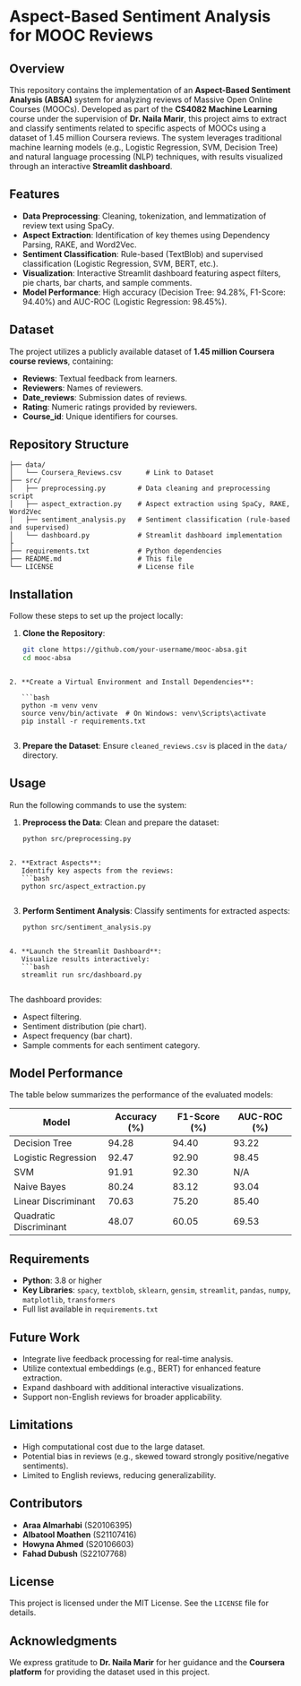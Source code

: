 # Aspect-Based Sentiment Analysis for MOOC Reviews

## Overview
This repository contains the implementation of an **Aspect-Based Sentiment Analysis (ABSA)** system for analyzing reviews of Massive Open Online Courses (MOOCs). Developed as part of the **CS4082 Machine Learning** course under the supervision of **Dr. Naila Marir**, this project aims to extract and classify sentiments related to specific aspects of MOOCs using a dataset of 1.45 million Coursera reviews. The system leverages traditional machine learning models (e.g., Logistic Regression, SVM, Decision Tree) and natural language processing (NLP) techniques, with results visualized through an interactive **Streamlit dashboard**.

## Features
- **Data Preprocessing**: Cleaning, tokenization, and lemmatization of review text using SpaCy.
- **Aspect Extraction**: Identification of key themes using Dependency Parsing, RAKE, and Word2Vec.
- **Sentiment Classification**: Rule-based (TextBlob) and supervised classification (Logistic Regression, SVM, BERT, etc.).
- **Visualization**: Interactive Streamlit dashboard featuring aspect filters, pie charts, bar charts, and sample comments.
- **Model Performance**: High accuracy (Decision Tree: 94.28%, F1-Score: 94.40%) and AUC-ROC (Logistic Regression: 98.45%).

## Dataset
The project utilizes a publicly available dataset of **1.45 million Coursera course reviews**, containing:
- **Reviews**: Textual feedback from learners.
- **Reviewers**: Names of reviewers.
- **Date_reviews**: Submission dates of reviews.
- **Rating**: Numeric ratings provided by reviewers.
- **Course_id**: Unique identifiers for courses.


## Repository Structure
```
├── data/
│   └── Coursera_Reviews.csv      # Link to Dataset
├── src/
│   ├── preprocessing.py        # Data cleaning and preprocessing script
│   ├── aspect_extraction.py    # Aspect extraction using SpaCy, RAKE, Word2Vec
│   ├── sentiment_analysis.py   # Sentiment classification (rule-based and supervised)
│   └── dashboard.py            # Streamlit dashboard implementation
├
├── requirements.txt            # Python dependencies
├── README.md                   # This file
└── LICENSE                     # License file

```

## Installation
Follow these steps to set up the project locally:

1. **Clone the Repository**:
   ```bash
   git clone https://github.com/your-username/mooc-absa.git
   cd mooc-absa
   
```

2. **Create a Virtual Environment and Install Dependencies**:

   ```bash
   python -m venv venv
   source venv/bin/activate  # On Windows: venv\Scripts\activate
   pip install -r requirements.txt
   
```

3. **Prepare the Dataset**:
   Ensure `cleaned_reviews.csv` is placed in the `data/` directory.

## Usage
Run the following commands to use the system:

1. **Preprocess the Data**:
   Clean and prepare the dataset:
   ```bash
   python src/preprocessing.py
   
```

2. **Extract Aspects**:
   Identify key aspects from the reviews:
   ```bash
   python src/aspect_extraction.py
   
```

3. **Perform Sentiment Analysis**:
   Classify sentiments for extracted aspects:
   ```bash
   python src/sentiment_analysis.py
   
```

4. **Launch the Streamlit Dashboard**:
   Visualize results interactively:
   ```bash
   streamlit run src/dashboard.py
   
```

   The dashboard provides:
   - Aspect filtering.
   - Sentiment distribution (pie chart).
   - Aspect frequency (bar chart).
   - Sample comments for each sentiment category.

## Model Performance
The table below summarizes the performance of the evaluated models:

| Model                 | Accuracy (%) | F1-Score (%) | AUC-ROC (%) |
|-----------------------|--------------|--------------|-------------|
| Decision Tree         | 94.28        | 94.40        | 93.22       |
| Logistic Regression   | 92.47        | 92.90        | 98.45       |
| SVM                   | 91.91        | 92.30        | N/A         |
| Naive Bayes           | 80.24        | 83.12        | 93.04       |
| Linear Discriminant   | 70.63        | 75.20        | 85.40       |
| Quadratic Discriminant| 48.07        | 60.05        | 69.53       |

## Requirements
- **Python**: 3.8 or higher
- **Key Libraries**: `spacy`, `textblob`, `sklearn`, `gensim`, `streamlit`, `pandas`, `numpy`, `matplotlib`, `transformers`
- Full list available in `requirements.txt`

## Future Work
- Integrate live feedback processing for real-time analysis.
- Utilize contextual embeddings (e.g., BERT) for enhanced feature extraction.
- Expand dashboard with additional interactive visualizations.
- Support non-English reviews for broader applicability.

## Limitations
- High computational cost due to the large dataset.
- Potential bias in reviews (e.g., skewed toward strongly positive/negative sentiments).
- Limited to English reviews, reducing generalizability.

## Contributors
- **Araa Almarhabi** (S20106395)
- **Albatool Moathen** (S21107416)
- **Howyna Ahmed** (S20106603)
- **Fahad Dubush** (S22107768)

## License
This project is licensed under the MIT License. See the `LICENSE` file for details.

## Acknowledgments
We express gratitude to **Dr. Naila Marir** for her guidance and the **Coursera platform** for providing the dataset used in this project.
